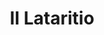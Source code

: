 ---
title: II Lataritio

mediaPath: /videos/l_10_morpurgodoc1183-1080p.mp4
mediaPosition:  [295981.485204174,4634035.503504097,131.23335649760566]
mediaRotation:  [0.5938141622233302,-0.4256574377352556,-0.39779333362621166,0.5549422944470958]
mediaScale: 1
cameraFOV: 32

# Pair of camera points and targets: [final point], ... , [entrance point]
cameraPath: [
    [[295978.0837036359,4634034.35,130.99],[296104.06520504673,4634077.072374005,140.00320361502355]],
    [[295976.5294136744,4634038.205068165,130.87881860968707],[295997.8419202926,4634030.585850973,130.98368627143358]],
    [[295975.89197646367,4634043.293462781,130.16736345319939],[295992.985302103,4634028.46251152,130.5514330856071]],
    [[295982.5861670037,4634051.920254397,130.24128321878842],[295979.97790586017,4634029.493653499,128.65038656420225]],
    [[295971.45841915446,4634061.6954077305,130.54814513270986],[295988.29753789515,4634046.571612161,130.58411470786228]],
    [[295956.6828453431,4634082.64724949,132.73144110836157],[295971.64370681444,4634065.77395587,130.79469314804308]]
]


animationEntry: 2000
---